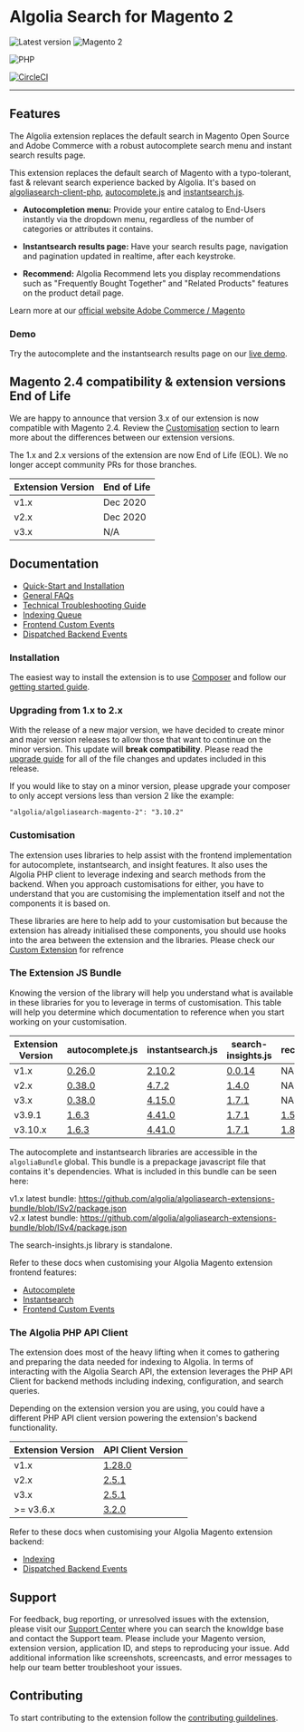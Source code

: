 Algolia Search for Magento 2
============================

![Latest version](https://img.shields.io/badge/latest-3.10.3-green)
![Magento 2](https://img.shields.io/badge/Magento-2.4.x-orange)

![PHP](https://img.shields.io/badge/PHP-8.2%2C8.1%2C7.4-blue)

[![CircleCI](https://circleci.com/gh/algolia/algoliasearch-magento-2/tree/master.svg?style=svg)](https://circleci.com/gh/algolia/algoliasearch-magento-2/tree/master)

-------

## Features

The Algolia extension replaces the default search in Magento Open Source and Adobe Commerce with a robust autocomplete search menu and instant search results page.

This extension replaces the default search of Magento with a typo-tolerant, fast & relevant search experience backed by Algolia. It's based on [algoliasearch-client-php](https://github.com/algolia/algoliasearch-client-php), [autocomplete.js](https://github.com/algolia/autocomplete.js) and [instantsearch.js](https://github.com/algolia/instantsearch.js).

- **Autocompletion menu:** Provide your entire catalog to End-Users instantly via the dropdown menu, regardless of the number of categories or attributes it contains.

- **Instantsearch results page:** Have your search results page, navigation and pagination updated in realtime, after each keystroke.

- **Recommend:** Algolia Recommend lets you display recommendations such as "Frequently Bought Together" and "Related Products" features on the product detail page.

Learn more at our [official website Adobe Commerce / Magento](https://www.algolia.com/search-solutions/adobe-commerce-magento/)

### Demo

Try the autocomplete and the instantsearch results page on our [live demo](https://magento2.algolia.com).


## Magento 2.4 compatibility & extension versions End of Life

We are happy to announce that version 3.x of our extension is now compatible with Magento 2.4. Review the [Customisation](https://github.com/algolia/algoliasearch-magento-2#customisation) section to learn more about the differences between our extension versions.

The 1.x and 2.x versions of the extension are now End of Life (EOL). We no longer accept community PRs for those branches. 

| Extension Version | End of Life |
| --- | --- |
| v1.x | Dec 2020 |
| v2.x | Dec 2020 |
| v3.x | N/A |

## Documentation

- [Quick-Start and Installation](https://www.algolia.com/doc/integration/magento-2/getting-started/quick-start/)
- [General FAQs](https://www.algolia.com/doc/integration/magento-2/troubleshooting/general-faq/)
- [Technical Troubleshooting Guide](https://www.algolia.com/doc/integration/magento-2/troubleshooting/technical-troubleshooting/)
- [Indexing Queue](https://www.algolia.com/doc/integration/magento-2/how-it-works/indexing-queue/)
- [Frontend Custom Events](https://www.algolia.com/doc/integration/magento-2/customize/custom-front-end-events/)
- [Dispatched Backend Events](https://www.algolia.com/doc/integration/magento-2/customize/custom-back-end-events/)


### Installation

The easiest way to install the extension is to use [Composer](https://getcomposer.org/) and follow our [getting started guide](https://www.algolia.com/doc/integration/magento-2/getting-started/quick-start/).

### Upgrading from 1.x to 2.x

With the release of a new major version, we have decided to create minor and major version releases to allow those that want to continue on the minor version. This update will **break compatibility**. Please read the [upgrade guide](https://www.algolia.com/doc/integration/magento-2/getting-started/upgrading/#upgrading-from-v1-to-v2) for all of the file changes and updates included in this release. 

If you would like to stay on a minor version, please upgrade your composer to only accept versions less than version 2 like the example:

`"algolia/algoliasearch-magento-2": "3.10.2"`

### Customisation

The extension uses libraries to help assist with the frontend implementation for autocomplete, instantsearch, and insight features. It also uses the Algolia PHP client to leverage indexing and search methods from the backend. When you approach customisations for either, you have to understand that you are customising the implementation itself and not the components it is based on.

These libraries are here to help add to your customisation but because the extension has already initialised these components, you should use hooks into the area between the extension and the libraries.
Please check our [Custom Extension](https://github.com/algolia/algoliasearch-custom-algolia-magento-2) for refrence 

### The Extension JS Bundle

Knowing the version of the library will help you understand what is available in these libraries for you to leverage in terms of customisation. This table will help you determine which documentation to reference when you start working on your customisation.

| Extension Version | 	autocomplete.js                                                  | instantsearch.js | search-insights.js | recommend.js |
|-------------------|-------------------------------------------------------------------| --- | --- | --- |
| v1.x              | [0.26.0](https://github.com/algolia/autocomplete.js/tree/v0.26.0) | [2.10.2](https://github.com/algolia/instantsearch.js/tree/v2.10.2) | [0.0.14](https://cdn.jsdelivr.net/npm/search-insights@0.0.14) | NA |
| v2.x              | [0.38.0](https://github.com/algolia/autocomplete.js/tree/v0.38.0) | [4.7.2](https://github.com/algolia/instantsearch.js/tree/v4.7.2) | [1.4.0](https://github.com/algolia/search-insights.js/tree/v1.4.0) | NA |
| v3.x              | [0.38.0](https://github.com/algolia/autocomplete.js/tree/v0.38.0) | [4.15.0](https://github.com/algolia/instantsearch.js/tree/v4.15.0) | [1.7.1](https://github.com/algolia/search-insights.js/tree/v1.7.1) | NA |
| v3.9.1            | [1.6.3](https://github.com/algolia/autocomplete.js/tree/v1.6.3)   | [4.41.0](https://github.com/algolia/instantsearch.js/tree/v4.41.0) | [1.7.1](https://github.com/algolia/search-insights.js/tree/v1.7.1) | [1.5.0](https://github.com/algolia/recommend/tree/v1.5.0) |
| v3.10.x            | [1.6.3](https://github.com/algolia/autocomplete.js/tree/v1.6.3)   | [4.41.0](https://github.com/algolia/instantsearch.js/tree/v4.41.0) | [1.7.1](https://github.com/algolia/search-insights.js/tree/v1.7.1) | [1.8.0](https://github.com/algolia/recommend/tree/v1.8.0) |

The autocomplete and instantsearch libraries are accessible in the `algoliaBundle` global. This bundle is a prepackage javascript file that contains it's dependencies. What is included in this bundle can be seen here:

v1.x latest bundle: https://github.com/algolia/algoliasearch-extensions-bundle/blob/ISv2/package.json \
v2.x latest bundle: https://github.com/algolia/algoliasearch-extensions-bundle/blob/ISv4/package.json

The search-insights.js library is standalone.

Refer to these docs when customising your Algolia Magento extension frontend features:
 - [Autocomplete](https://www.algolia.com/doc/integration/magento-2/customize/autocomplete-menu/)
 - [Instantsearch](https://www.algolia.com/doc/integration/magento-2/customize/instant-search-page/)
 - [Frontend Custom Events](https://www.algolia.com/doc/integration/magento-2/customize/custom-front-end-events/)

### The Algolia PHP API Client

The extension does most of the heavy lifting when it comes to gathering and preparing the data needed for indexing to Algolia. In terms of interacting with the Algolia Search API, the extension leverages the PHP API Client for backend methods including indexing, configuration, and search queries.

Depending on the extension version you are using, you could have a different PHP API client version powering the extension's backend functionality.

| Extension Version | API Client Version                                                        |
|-------------------|---------------------------------------------------------------------------|
| v1.x              | [1.28.0](https://github.com/algolia/algoliasearch-client-php/tree/1.28.0) |
| v2.x              | [2.5.1](https://github.com/algolia/algoliasearch-client-php/tree/2.5.1)   |
| v3.x              | [2.5.1](https://github.com/algolia/algoliasearch-client-php/tree/2.5.1)   |
| >= v3.6.x            | [3.2.0](https://github.com/algolia/algoliasearch-client-php/tree/3.2.0)   |

Refer to these docs when customising your Algolia Magento extension backend:
- [Indexing](https://www.algolia.com/doc/integration/magento-2/how-it-works/indexing/)
- [Dispatched Backend Events](https://www.algolia.com/doc/integration/magento-2/customize/custom-back-end-events/)

## Support

For feedback, bug reporting, or unresolved issues with the extension, please visit our [Support Center](https://support.algolia.com/hc/en-us/) where you can search the knowldge base and contact the Support team. Please include your Magento version, extension version, application ID, and steps to reproducing your issue. Add additional information like screenshots, screencasts, and error messages to help our team better troubleshoot your issues.

## Contributing

To start contributing to the extension follow the [contributing guildelines](.github/CONTRIBUTING.md).
